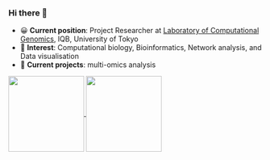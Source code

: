 ### Hi there 👋

- 😀 **Current position**: Project Researcher at [Laboratory of Computational Genomics]("https://nakatolab.iqb.u-tokyo.ac.jp/index.html"), IQB, University of Tokyo
- 🌱 **Interest**: Computational biology, Bioinformatics, Network analysis, and Data visualisation
- 🔭 **Current projects**: multi-omics analysis

<a href="https://github.com/G708">
  <img height=150 align="center" src="https://github-readme-stats.vercel.app/api?username=G708&count_private=true&show_icons=true&hide=contribs&theme=vue&rank_icon=github&repo=github-readme-stats" />
</a>
<a href="https://github.com/G708">
  <img height=150  align="center" src="https://github-readme-stats.vercel.app/api/top-langs/?username=G708&hide_progress=true&theme=vue&layout=compact" />
</a>



<!--
**G708/G708** is a ✨ _special_ ✨ repository because its `README.md` (this file) appears on your GitHub profile.

Here are some ideas to get you started:

- 🔭 I’m currently working on ...
- 🌱 I’m currently learning ...
- 👯 I’m looking to collaborate on ...
- 🤔 I’m looking for help with ...
- 💬 Ask me about ...
- 📫 How to reach me: ...
- 😄 Pronouns: ...
- ⚡ Fun fact: ...
-->
